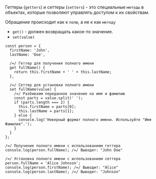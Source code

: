 Геттеры (`getters`) и сеттеры (`setters`) - это специальные `методы` в объектах, которые позволяют управлять доступом к их свойствам.

Обращение происходит как к `полю`, а не к как `методу`

- `get()` - должен возвращать какое-то значение.
- `set(value)`

```
const person = {
  firstName: 'John',
  lastName: 'Doe',

  /=/ Геттер для получения полного имени
  get fullName() {
    return this.firstName + ' ' + this.lastName;
  },

  /=/ Сеттер для установки полного имени
  set fullName(value) {
    /=/ Разбиваем переданное значение на имя и фамилию
    const parts = value.split(' ');
    if (parts.length === 2) {
      this.firstName = parts[0];
      this.lastName = parts[1];
    } else {
      console.log('Неверный формат полного имени. Используйте "Имя Фамилия".');
    }
  }
};

/=/ Получение полного имени с использованием геттера
console.log(person.fullName); /=/ Выводит: "John Doe"

/=/ Установка полного имени с использованием сеттера
person.fullName = 'Alice Johnson';
console.log(person.firstName); /=/ Выводит: "Alice"
console.log(person.lastName); /=/ Выводит: "Johnson"
```

